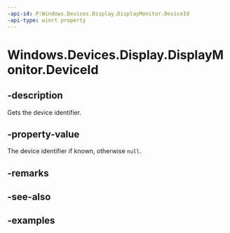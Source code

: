 ```yaml
---
-api-id: P:Windows.Devices.Display.DisplayMonitor.DeviceId
-api-type: winrt property
---
```


<!-- Property syntax.
public string DeviceId { get; }
-->

# Windows.Devices.Display.DisplayMonitor.DeviceId

## -description
Gets the device identifier.

## -property-value
The device identifier if known, otherwise `null`.

## -remarks

## -see-also

## -examples


